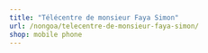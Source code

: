 ```yaml
---
title: "Télécentre de monsieur Faya Simon"
url: /nongoa/telecentre-de-monsieur-faya-simon/
shop: mobile phone
---
```

